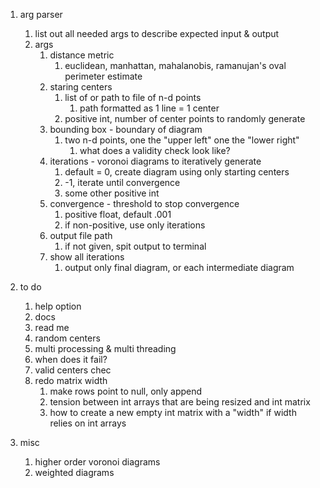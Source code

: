 1. arg parser
    1. list out all needed args to describe expected input & output
    1. args
        1. distance metric
            1. euclidean, manhattan, mahalanobis, ramanujan's oval perimeter estimate
        1. staring centers
            1. list of or path to file of n-d points
                1. path formatted as 1 line = 1 center
            1. positive int, number of center points to randomly generate
        1. bounding box - boundary of diagram
            1. two n-d points, one the "upper left" one the "lower right"
                1. what does a validity check look like?
        1. iterations - voronoi diagrams to iteratively generate
            1. default = 0, create diagram using only starting centers
            1. -1, iterate until convergence
            1. some other positive int
        1. convergence - threshold to stop convergence
            1. positive float, default .001
            1. if non-positive, use only iterations
        1. output file path
            1. if not given, spit output to terminal
        1. show all iterations
            1. output only final diagram, or each intermediate diagram

1. to do
    1. help option
    1. docs
    1. read me
    1. random centers
    1. multi processing & multi threading
    1. when does it fail?
    1. valid centers chec
    1. redo matrix width
        1. make rows point to null, only append
        1. tension between int arrays that are being resized and int matrix
        1. how to create a new empty int matrix with a "width" if width relies on int arrays

1. misc
    1. higher order voronoi diagrams
    1. weighted diagrams